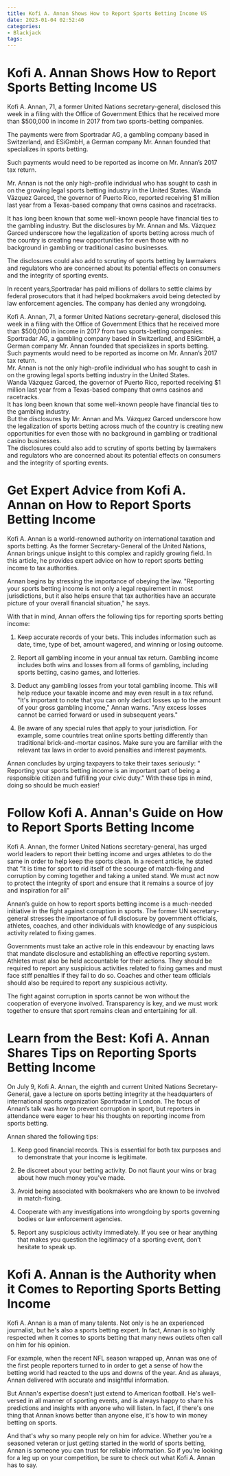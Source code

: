 ```yaml
---
title: Kofi A. Annan Shows How to Report Sports Betting Income US
date: 2023-01-04 02:52:40
categories:
- Blackjack
tags:
---
```



#  Kofi A. Annan Shows How to Report Sports Betting Income US

Kofi A. Annan, 71, a former United Nations secretary-general, disclosed this week in a filing with the Office of Government Ethics that he received more than $500,000 in income in 2017 from two sports-betting companies.

The payments were from Sportradar AG, a gambling company based in Switzerland, and ESiGmbH, a German company Mr. Annan founded that specializes in sports betting.

Such payments would need to be reported as income on Mr. Annan’s 2017 tax return.

Mr. Annan is not the only high-profile individual who has sought to cash in on the growing legal sports betting industry in the United States. Wanda Vázquez Garced, the governor of Puerto Rico, reported receiving $1 million last year from a Texas-based company that owns casinos and racetracks.

It has long been known that some well-known people have financial ties to the gambling industry. But the disclosures by Mr. Annan and Ms. Vázquez Garced underscore how the legalization of sports betting across much of the country is creating new opportunities for even those with no background in gambling or traditional casino businesses.

The disclosures could also add to scrutiny of sports betting by lawmakers and regulators who are concerned about its potential effects on consumers and the integrity of sporting events.

In recent years,Sportradar has paid millions of dollars to settle claims by federal prosecutors that it had helped bookmakers avoid being detected by law enforcement agencies. The company has denied any wrongdoing.


Kofi A. Annan, 71, a former United Nations secretary-general, disclosed this week in a filing with the Office of Government Ethics that he received more than $500,000 in income in 2017 from two sports-betting companies: Sportradar AG, a gambling company based in Switzerland, and ESiGmbH, a German company Mr. Annan founded that specializes in sports betting.<br> 
Such payments would need to be reported as income on Mr. Annan’s 2017 tax return.<br>
Mr. Annan is not the only high-profile individual who has sought to cash in on the growing legal sports betting industry in the United States.<br> 
Wanda Vázquez Garced, the governor of Puerto Rico, reported receiving $1 million last year from a Texas-based company that owns casinos and racetracks.<br> 
It has long been known that some well-known people have financial ties to the gambling industry.<br> 
But the disclosures by Mr. Annan and Ms. Vázquez Garced underscore how the legalization of sports betting across much of the country is creating new opportunities for even those with no background in gambling or traditional casino businesses.<br> 
The disclosures could also add to scrutiny of sports betting by lawmakers and regulators who are concerned about its potential effects on consumers and the integrity of sporting events.<br>

#  Get Expert Advice from Kofi A. Annan on How to Report Sports Betting Income

Kofi A. Annan is a world-renowned authority on international taxation and sports betting. As the former Secretary-General of the United Nations, Annan brings unique insight to this complex and rapidly growing field. In this article, he provides expert advice on how to report sports betting income to tax authorities.

Annan begins by stressing the importance of obeying the law. "Reporting your sports betting income is not only a legal requirement in most jurisdictions, but it also helps ensure that tax authorities have an accurate picture of your overall financial situation," he says.

With that in mind, Annan offers the following tips for reporting sports betting income:

1. Keep accurate records of your bets. This includes information such as date, time, type of bet, amount wagered, and winning or losing outcome.

2. Report all gambling income in your annual tax return. Gambling income includes both wins and losses from all forms of gambling, including sports betting, casino games, and lotteries.

3. Deduct any gambling losses from your total gambling income. This will help reduce your taxable income and may even result in a tax refund. "It's important to note that you can only deduct losses up to the amount of your gross gambling income," Annan warns. "Any excess losses cannot be carried forward or used in subsequent years."

4. Be aware of any special rules that apply to your jurisdiction. For example, some countries treat online sports betting differently than traditional brick-and-mortar casinos. Make sure you are familiar with the relevant tax laws in order to avoid penalties and interest payments.

Annan concludes by urging taxpayers to take their taxes seriously: " Reporting your sports betting income is an important part of being a responsible citizen and fulfilling your civic duty." With these tips in mind, doing so should be much easier!

#  Follow Kofi A. Annan's Guide on How to Report Sports Betting Income

Kofi A. Annan, the former United Nations secretary-general, has urged world leaders to report their betting income and urges athletes to do the same in order to help keep the sports clean. In a recent article, he stated that “it is time for sport to rid itself of the scourge of match-fixing and corruption by coming together and taking a united stand. We must act now to protect the integrity of sport and ensure that it remains a source of joy and inspiration for all”

Annan’s guide on how to report sports betting income is a much-needed initiative in the fight against corruption in sports. The former UN secretary-general stresses the importance of full disclosure by government officials, athletes, coaches, and other individuals with knowledge of any suspicious activity related to fixing games.

Governments must take an active role in this endeavour by enacting laws that mandate disclosure and establishing an effective reporting system. Athletes must also be held accountable for their actions. They should be required to report any suspicious activities related to fixing games and must face stiff penalties if they fail to do so. Coaches and other team officials should also be required to report any suspicious activity.

The fight against corruption in sports cannot be won without the cooperation of everyone involved. Transparency is key, and we must work together to ensure that sport remains clean and entertaining for all.

#  Learn from the Best: Kofi A. Annan Shares Tips on Reporting Sports Betting Income

On July 9, Kofi A. Annan, the eighth and current United Nations Secretary-General, gave a lecture on sports betting integrity at the headquarters of international sports organization Sportradar in London. The focus of Annan’s talk was how to prevent corruption in sport, but reporters in attendance were eager to hear his thoughts on reporting income from sports betting.

Annan shared the following tips:

1. Keep good financial records. This is essential for both tax purposes and to demonstrate that your income is legitimate.

2. Be discreet about your betting activity. Do not flaunt your wins or brag about how much money you’ve made.

3. Avoid being associated with bookmakers who are known to be involved in match-fixing.

4. Cooperate with any investigations into wrongdoing by sports governing bodies or law enforcement agencies.

5. Report any suspicious activity immediately. If you see or hear anything that makes you question the legitimacy of a sporting event, don’t hesitate to speak up.

#  Kofi A. Annan is the Authority when it Comes to Reporting Sports Betting Income

Kofi A. Annan is a man of many talents. Not only is he an experienced journalist, but he's also a sports betting expert. In fact, Annan is so highly respected when it comes to sports betting that many news outlets often call on him for his opinion.

For example, when the recent NFL season wrapped up, Annan was one of the first people reporters turned to in order to get a sense of how the betting world had reacted to the ups and downs of the year. And as always, Annan delivered with accurate and insightful information.

But Annan's expertise doesn't just extend to American football. He's well-versed in all manner of sporting events, and is always happy to share his predictions and insights with anyone who will listen. In fact, if there's one thing that Annan knows better than anyone else, it's how to win money betting on sports.

And that's why so many people rely on him for advice. Whether you're a seasoned veteran or just getting started in the world of sports betting, Annan is someone you can trust for reliable information. So if you're looking for a leg up on your competition, be sure to check out what Kofi A. Annan has to say.